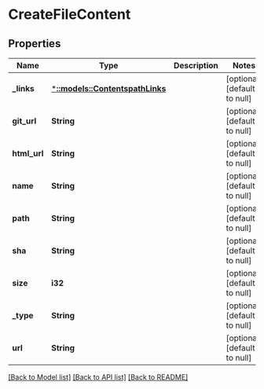 # CreateFileContent

## Properties
Name | Type | Description | Notes
------------ | ------------- | ------------- | -------------
**_links** | [***::models::ContentspathLinks**](contentspath__links.md) |  | [optional] [default to null]
**git_url** | **String** |  | [optional] [default to null]
**html_url** | **String** |  | [optional] [default to null]
**name** | **String** |  | [optional] [default to null]
**path** | **String** |  | [optional] [default to null]
**sha** | **String** |  | [optional] [default to null]
**size** | **i32** |  | [optional] [default to null]
**_type** | **String** |  | [optional] [default to null]
**url** | **String** |  | [optional] [default to null]

[[Back to Model list]](../README.md#documentation-for-models) [[Back to API list]](../README.md#documentation-for-api-endpoints) [[Back to README]](../README.md)


